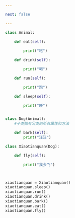 ```yaml
---

next: false

---
```




<BlogInfo id="953" title="3.继承的传递性" author="白日梦想猿" pv=0 read_times=0 pre_cost_time="0分24秒" category="面向对象的特性" tag_list="['面向对象的特性']" create_time="2020.02.26 14:14:24" update_time="2020.02.26 14:31:03" />

```python
class Animal:

    def eat(self):
       
        print("吃")

    def drink(self):

        print("喝")

    def run(self):

        print("跑")

    def sleep(self):

        print("睡")


class Dog(Animal):
    #子类拥有父类的所有属性和方法

    def bark(self):
        print("汪汪")

class Xiaotianquan(Dog):

    def fly(self):

        print("我会飞")



xiaotianquan = Xiaotianquan()
xiaotianquan.sleep()
xiaotianquan.run()
xiaotianquan.drink()
xiaotianquan.bark()
xiaotianquan.eat()
xiaotianquan.fly()
```



<ActionBox />
